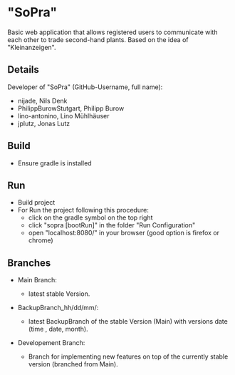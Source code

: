 # "SoPra"
Basic web application that allows registered users to communicate with each other to trade second-hand plants. Based on the idea of "Kleinanzeigen".

## Details
Developer of "SoPra" (GitHub-Username, full name):
- nijade, Nils Denk
- PhilippBurowStutgart, Philipp Burow
- lino-antonino, Lino Mühlhäuser
- jplutz, Jonas Lutz

## Build
- Ensure gradle is installed

## Run
- Build project
- For Run the project following this procedure:
  - click on the gradle symbol on the top right
  - click "sopra [bootRun]" in the folder "Run Configuration"
  - open "localhost:8080/" in your browser (good option is firefox or chrome)

 ## Branches
 - Main Branch:
   - latest stable Version.
     
 - BackupBranch_hh/dd/mm/:
   - latest BackupBranch of the stable Version (Main) with versions date (time , date, month).
     
 - Developement Branch:
   - Branch for implementing new features on top of the currently stable version (branched from Main).



